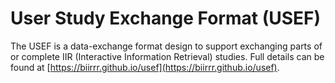 # User Study Exchange Format (USEF)

The USEF is a data-exchange format design to support exchanging parts of or complete IIR (Interactive Information Retrieval) studies. Full details can be found at [https://biirrr.github.io/usef](https://biirrr.github.io/usef).
